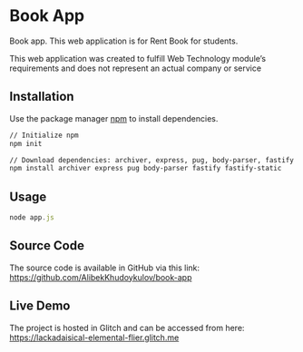 # Book App

Book app. This web application is for Rent Book for students.

This web application was created to fulfill Web Technology module’s requirements and does not represent an actual company or service


## Installation

Use the package manager [npm](https://www.npmjs.com/) to install dependencies.

```bash
// Initialize npm
npm init

// Download dependencies: archiver, express, pug, body-parser, fastify and fastify-static
npm install archiver express pug body-parser fastify fastify-static
```

## Usage

```javascript
node app.js
```

## Source Code

The source code is available in GitHub via this link: https://github.com/AlibekKhudoykulov/book-app

## Live Demo

The project is hosted in Glitch and can be accessed from here: https://lackadaisical-elemental-flier.glitch.me
